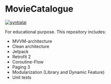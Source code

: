 # MovieCatalogue

[![syntialai](https://circleci.com/gh/syntialai/MovieCatalogue.svg?style=svg)](https://circleci.com/gh/syntialai/MovieCatalogue)

For educational purpose.
This repository includes:
+ MVVM-architecture
+ Clean architecture
+ Jetpack
+ Retrofit 2
+ Coroutine-Flow
+ Paging 3
+ Modularization (Library and Dynamic Feature)
+ Unit tests
